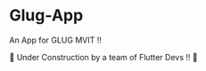 # Glug-App
An App for GLUG MVIT !! 

:construction: Under Construction by a team of Flutter Devs !! :construction:

